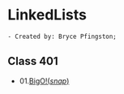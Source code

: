 # LinkedLists
    - Created by: Bryce Pfingston;

## Class 401
- 01.[BigO!(*snap*)](https://bpfingston.github.io/LinkedLists/BigO)
